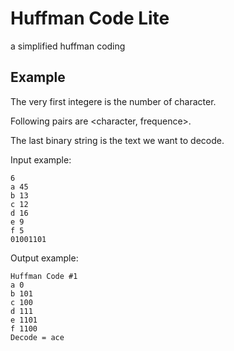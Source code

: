 # Huffman Code Lite
a simplified huffman coding
## Example
The very first integere is the number of character.

Following pairs are <character, frequence>.

The last binary string is the text we want to decode.

Input example:
```
6
a 45
b 13
c 12
d 16
e 9 
f 5
01001101
```
Output example:
```
Huffman Code #1
a 0
b 101
c 100
d 111
e 1101
f 1100
Decode = ace
```
